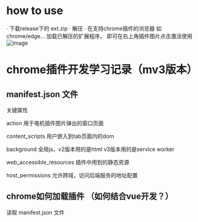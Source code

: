 # how to use
· 下载release下的 ext.zip
· 解压
· 在支持chrome插件的浏览器 如chrome/edge... 加载已解压的扩展程序， 即可在右上角插件图片点击激活使用
![image](https://github.com/blakelu/chat_chrome_ext/assets/13463232/7a5a1670-ca08-48d0-99fe-e9d7c8cda3c8)



# chrome插件开发学习记录（mv3版本）

## manifest.json 文件
关键属性

action 用于电机插件图片弹出的窗口页面

content_scripts  用户嵌入到tab页面内的dom

background 全局js，v2版本用的是html v3版本用的是service worker

web_accessible_resources 插件中用到的静态资源

host_permissions  允许跨域，访问后端服务的地址配置


## chrome如何加载插件  （如何结合vue开发？）
读取 manifest.json 文件
